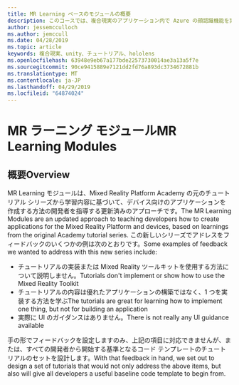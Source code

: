 ```yaml
---
title: MR Learning ベースのモジュールの概要
description: このコースでは、複合現実のアプリケーション内で Azure の顔認識機能を実装する方法について説明します。
author: jessemcculloch
ms.author: jemccull
ms.date: 04/28/2019
ms.topic: article
keywords: 複合現実、unity、チュートリアル、hololens
ms.openlocfilehash: 63948e9eb67a177bde22573730014ae3a13a5f7e
ms.sourcegitcommit: 90ce9415889e7121dd2fd76a893dc3734672881b
ms.translationtype: MT
ms.contentlocale: ja-JP
ms.lasthandoff: 04/29/2019
ms.locfileid: "64874024"
---
```

# <a name="mr-learning-modules"></a><span data-ttu-id="33185-104">MR ラーニング モジュール</span><span class="sxs-lookup"><span data-stu-id="33185-104">MR Learning Modules</span></span>

## <a name="overview"></a><span data-ttu-id="33185-105">概要</span><span class="sxs-lookup"><span data-stu-id="33185-105">Overview</span></span>

<span data-ttu-id="33185-106">MR Learning モジュールは、Mixed Reality Platform Academy の元のチュートリアル シリーズから学習内容に基づいて、デバイス向けのアプリケーションを作成する方法の開発者を指導する更新済みのアプローチです。</span><span class="sxs-lookup"><span data-stu-id="33185-106">The MR Learning Modules are an updated approach to teaching developers how to create applications for the Mixed Reality Platform and devices, based on learnings from the original Academy tutorial series.</span></span> <span data-ttu-id="33185-107">この新しいシリーズでアドレスをフィードバックのいくつかの例は次のとおりです。</span><span class="sxs-lookup"><span data-stu-id="33185-107">Some examples of feedback we wanted to address with this new series include:</span></span>

* <span data-ttu-id="33185-108">チュートリアルの実装または Mixed Reality ツールキットを使用する方法について説明しません。</span><span class="sxs-lookup"><span data-stu-id="33185-108">Tutorials don't implement or show how to use the Mixed Reality Toolkit</span></span>
* <span data-ttu-id="33185-109">チュートリアルの内容は優れたアプリケーションの構築ではなく、1 つを実装する方法を学ぶ</span><span class="sxs-lookup"><span data-stu-id="33185-109">The tutorials are great for learning how to implement one thing, but not for building an application</span></span>
* <span data-ttu-id="33185-110">実際に UI のガイダンスはありません。</span><span class="sxs-lookup"><span data-stu-id="33185-110">There is not really any UI guidance available</span></span>

<span data-ttu-id="33185-111">手の形でフィードバックを設定しますのみ、上記の項目に対応できませんが、または、すべての開発者から開始する基準となるコード テンプレートのチュートリアルのセットを設計します。</span><span class="sxs-lookup"><span data-stu-id="33185-111">With that feedback in hand, we set out to design a set of tutorials that would not only address the above items, but also will give all developers a useful baseline code template to begin from.</span></span>
